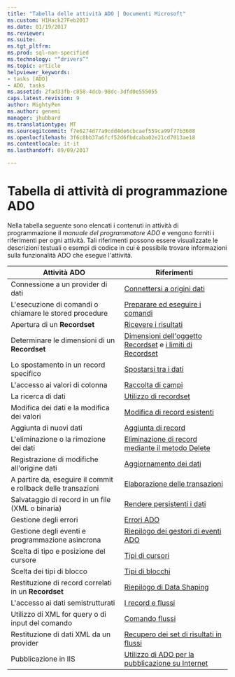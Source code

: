 ```yaml
---
title: "Tabella delle attività ADO | Documenti Microsoft"
ms.custom: H1Hack27Feb2017
ms.date: 01/19/2017
ms.reviewer: 
ms.suite: 
ms.tgt_pltfrm: 
ms.prod: sql-non-specified
ms.technology: "“drivers”"
ms.topic: article
helpviewer_keywords:
- tasks [ADO]
- ADO, tasks
ms.assetid: 2fad33fb-c858-4dcb-98dc-3dfd0e555055
caps.latest.revision: 9
author: MightyPen
ms.author: genemi
manager: jhubbard
ms.translationtype: MT
ms.sourcegitcommit: f7e6274d77a9cdd4de6cbcaef559ca99f77b3608
ms.openlocfilehash: 3f6c8bb37a6fcf52d6fbdcaba02e21cd7013ae18
ms.contentlocale: it-it
ms.lasthandoff: 09/09/2017

---
```

# <a name="ado-programming-task-table"></a>Tabella di attività di programmazione ADO
Nella tabella seguente sono elencati i contenuti in attività di programmazione il *manuale del programmatore ADO* e vengono forniti i riferimenti per ogni attività. Tali riferimenti possono essere visualizzate le descrizioni testuali o esempi di codice in cui è possibile trovare informazioni sulla funzionalità ADO che esegue l'attività.

|Attività ADO|Riferimenti|
|--------------|----------------|
|Connessione a un provider di dati|[Connettersi a origini dati](../../ado/guide/data/connecting-to-data-sources.md)|
|L'esecuzione di comandi o chiamare le stored procedure|[Preparare ed eseguire i comandi](../../ado/guide/data/preparing-and-executing-commands.md)|
|Apertura di un **Recordset**|[Ricevere i risultati](../../ado/guide/data/receiving-results.md)|
|Determinare le dimensioni di un **Recordset**|[Dimensioni dell'oggetto Recordset](../../ado/guide/data/current-record-and-size-of-recordset.md) e [i limiti di Recordset](../../ado/guide/data/boundaries-of-a-recordset.md)|
|Lo spostamento in un record specifico|[Spostarsi tra i dati](../../ado/guide/data/navigating-through-data.md)|
|L'accesso ai valori di colonna|[Raccolta di campi](../../ado/guide/data/the-fields-collection.md)|
|La ricerca di dati|[Utilizzo di recordset](../../ado/guide/data/working-with-recordsets.md)|
|Modifica dei dati e la modifica dei valori|[Modifica di record esistenti](../../ado/guide/data/editing-existing-records.md)|
|Aggiunta di nuovi dati|[Aggiunta di record](../../ado/guide/data/adding-records.md)|
|L'eliminazione o la rimozione dei dati|[Eliminazione di record mediante il metodo Delete](../../ado/guide/data/deleting-records-using-the-delete-method.md)|
|Registrazione di modifiche all'origine dati|[Aggiornamento dei dati](../../ado/guide/data/updating-data.md)|
|A partire da, eseguire il commit e rollback delle transazioni|[Elaborazione delle transazioni](../../ado/guide/data/transaction-processing.md)|
|Salvataggio di record in un file (XML o binaria)|[Rendere persistenti i dati](../../ado/guide/data/persisting-data.md)|
|Gestione degli errori|[Errori ADO](../../ado/guide/data/ado-errors.md)|
|Gestione degli eventi e programmazione asincrona|[Riepilogo dei gestori di eventi ADO](../../ado/guide/data/ado-event-handler-summary.md)|
|Scelta di tipo e posizione del cursore|[Tipi di cursori](../../ado/guide/data/types-of-cursors-ado.md)|
|Scelta dei tipi di blocco|[Tipi di blocchi](../../ado/guide/data/types-of-locks.md)|
|Restituzione di record correlati in un **Recordset**|[Riepilogo di Data Shaping](../../ado/guide/data/data-shaping-overview.md)|
|L'accesso ai dati semistrutturati|[I record e flussi](../../ado/guide/data/records-and-streams.md)|
|Utilizzo di XML for query o di input del comando|[Comando flussi](../../ado/guide/data/command-streams.md)|
|Restituzione di dati XML da un provider|[Recupero dei set di risultati in flussi](../../ado/guide/data/retrieving-resultsets-into-streams.md)|
|Pubblicazione in IIS|[Utilizzo di ADO per la pubblicazione su Internet](../../ado/guide/data/using-ado-for-internet-publishing.md)|

